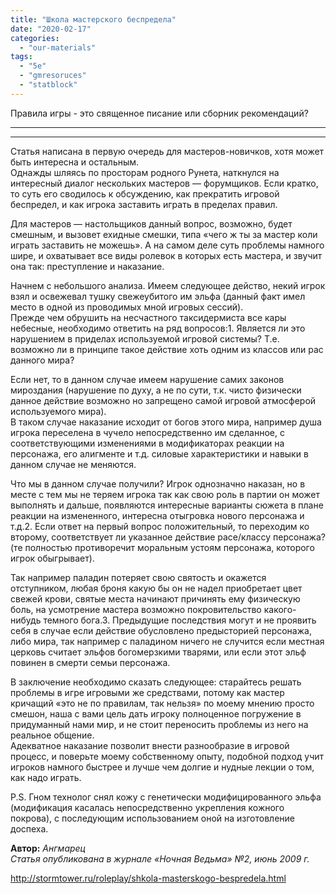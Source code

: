 ```yaml
---
title: "Школа мастерского беспредела"
date: "2020-02-17"
categories: 
  - "our-materials"
tags: 
  - "5e"
  - "gmresoruces"
  - "statblock"
---
```


Правила игры - это священное писание или сборник рекомендаций?

* * *

* * *

Статья написана в первую очередь для мастеров-новичков, хотя может быть интересна и остальным.  
Однажды шляясь по просторам родного Рунета, наткнулся на интересный диалог нескольких мастеров — форумщиков. Если кратко, то суть его сводилось к обсуждению, как прекратить игровой беспредел, и как игрока заставить играть в пределах правил.

Для мастеров — настольщиков данный вопрос, возможно, будет смешным, и вызовет ехидные смешки, типа «чего ж ты за мастер коли играть заставить не можешь». А на самом деле суть проблемы намного шире, и охватывает все виды ролевок в которых есть мастера, и звучит она так: преступление и наказание.

Начнем с небольшого анализа. Имеем следующее действо, некий игрок взял и освежевал тушку свежеубитого им эльфа (данный факт имел место в одной из проводимых мной игровых сессий).  
Прежде чем обрушить на несчастного таксидермиста все кары небесные, необходимо ответить на ряд вопросов:1. Является ли это нарушением в приделах используемой игровой системы? Т.е. возможно ли в принципе такое действие хоть одним из классов или рас данного мира?

Если нет, то в данном случае имеем нарушение самих законов мироздания (нарушение по духу, а не по сути, т.к. чисто физически данное действие возможно но запрещено самой игровой атмосферой используемого мира).  
В таком случае наказание исходит от богов этого мира, например душа игрока переселена в чучело непосредственно им сделанное, с соответствующими изменениями в модификаторах реакции на персонажа, его алигменте и т.д. силовые характеристики и навыки в данном случае не меняются.

Что мы в данном случае получили? Игрок однозначно наказан, но в месте с тем мы не теряем игрока так как свою роль в партии он может выполнять и дальше, появляются интересные варианты сюжета в плане реакции на измененного, интересна отыгровка нового персонажа и т.д.2. Если ответ на первый вопрос положительный, то переходим ко второму, соответствует ли указанное действие расе/классу персонажа? (те полностью противоречит моральным устоям персонажа, которого игрок обыгрывает).

Так например паладин потеряет свою святость и окажется отступником, любая броня какую бы он не надел приобретает цвет свежей крови, святые места начинают причинять ему физическую боль, на усмотрение мастера возможно покровительство какого-нибудь темного бога.3. Предыдущие последствия могут и не проявить себя в случае если действие обусловлено предысторией персонажа, либо мира, так например с паладином ничего не случится если местная церковь считает эльфов богомерзкими тварями, или если этот эльф повинен в смерти семьи персонажа.

В заключение необходимо сказать следующее: старайтесь решать проблемы в игре игровыми же средствами, потому как мастер кричащий «это не по правилам, так нельзя» по моему мнению просто смешон, наша с вами цель дать игроку полноценное погружение в придуманный нами мир, и не стоит переносить проблемы из него на реальное общение.  
Адекватное наказание позволит внести разнообразие в игровой процесс, и поверьте моему собственному опыту, подобной подход учит игроков намного быстрее и лучше чем долгие и нудные лекции о том, как надо играть.

P.S. Гном технолог снял кожу с генетически модифицированного эльфа (модификация касалась непосредственно укрепления кожного покрова), с последующим использованием оной на изготовление доспеха.

**Автор:** _Ангмарец_  
_Статья опубликована в журнале «Ночная Ведьма» №2, июнь 2009 г._

http://stormtower.ru/roleplay/shkola-masterskogo-bespredela.html
